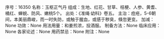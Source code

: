序号：16350
名称：玉枢正气丹
组成：生地、红花、甘草、桔梗、人参、黄耆、橘红、蝉蜕、防风、嫩桃5个。
出处：《准绳·幼科》卷五。
主治：痘疮，5-6朝间，本美丽鼎峻，而一时失防，或触于腥血，或感于秽臭，倏忽更变。
加减：None
功效：None
用法用量：和姜煎浓，投酒服。
制备方法：None
临床应用：None
各家论述：None
用药禁忌：None
附注：None
